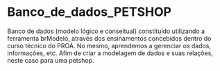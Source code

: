 # Banco_de_dados_PETSHOP
Banco de dados (modelo lógico e conseitual) constituído utilizando a ferramenta brModelo, através dos ensinamentos concebidos dentro do curso técnico do PROA. No mesmo, aprendemos a gerenciar os dados, informações, etc. Afim de criar a modelagem de dados e suas relações, neste caso para uma petshop.
